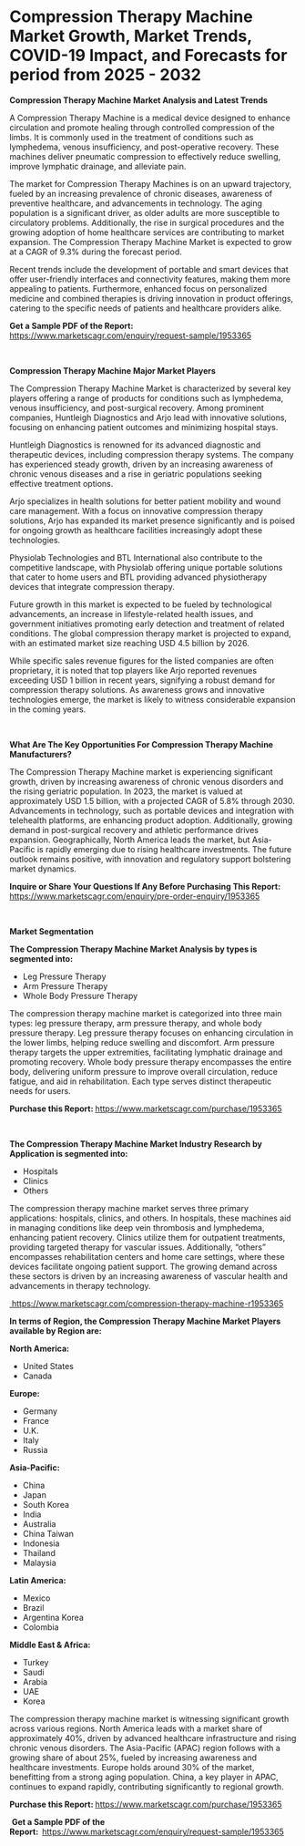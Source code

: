 <p><h1>Compression Therapy Machine Market Growth, Market Trends, COVID-19 Impact, and Forecasts for period from 2025 - 2032</h1></p><p><strong>Compression Therapy Machine Market Analysis and Latest Trends</strong></p>
<p><p>A Compression Therapy Machine is a medical device designed to enhance circulation and promote healing through controlled compression of the limbs. It is commonly used in the treatment of conditions such as lymphedema, venous insufficiency, and post-operative recovery. These machines deliver pneumatic compression to effectively reduce swelling, improve lymphatic drainage, and alleviate pain. </p><p>The market for Compression Therapy Machines is on an upward trajectory, fueled by an increasing prevalence of chronic diseases, awareness of preventive healthcare, and advancements in technology. The aging population is a significant driver, as older adults are more susceptible to circulatory problems. Additionally, the rise in surgical procedures and the growing adoption of home healthcare services are contributing to market expansion. The Compression Therapy Machine Market is expected to grow at a CAGR of 9.3% during the forecast period. </p><p>Recent trends include the development of portable and smart devices that offer user-friendly interfaces and connectivity features, making them more appealing to patients. Furthermore, enhanced focus on personalized medicine and combined therapies is driving innovation in product offerings, catering to the specific needs of patients and healthcare providers alike.</p></p>
<p><strong>Get a Sample PDF of the Report:&nbsp;</strong> <a href="https://www.marketscagr.com/enquiry/request-sample/1953365?utm_campaign=2653&utm_medium=2&utm_source=Github&utm_content=ia&utm_term=13042025&utm_id=compression-therapy-machine">https://www.marketscagr.com/enquiry/request-sample/1953365</a></p>
<p>&nbsp;</p>
<p><strong>Compression Therapy Machine Major Market Players</strong></p>
<p><p>The Compression Therapy Machine Market is characterized by several key players offering a range of products for conditions such as lymphedema, venous insufficiency, and post-surgical recovery. Among prominent companies, Huntleigh Diagnostics and Arjo lead with innovative solutions, focusing on enhancing patient outcomes and minimizing hospital stays.</p><p>Huntleigh Diagnostics is renowned for its advanced diagnostic and therapeutic devices, including compression therapy systems. The company has experienced steady growth, driven by an increasing awareness of chronic venous diseases and a rise in geriatric populations seeking effective treatment options.</p><p>Arjo specializes in health solutions for better patient mobility and wound care management. With a focus on innovative compression therapy solutions, Arjo has expanded its market presence significantly and is poised for ongoing growth as healthcare facilities increasingly adopt these technologies.</p><p>Physiolab Technologies and BTL International also contribute to the competitive landscape, with Physiolab offering unique portable solutions that cater to home users and BTL providing advanced physiotherapy devices that integrate compression therapy.</p><p>Future growth in this market is expected to be fueled by technological advancements, an increase in lifestyle-related health issues, and government initiatives promoting early detection and treatment of related conditions. The global compression therapy market is projected to expand, with an estimated market size reaching USD 4.5 billion by 2026.</p><p>While specific sales revenue figures for the listed companies are often proprietary, it is noted that top players like Arjo reported revenues exceeding USD 1 billion in recent years, signifying a robust demand for compression therapy solutions. As awareness grows and innovative technologies emerge, the market is likely to witness considerable expansion in the coming years.</p></p>
<p>&nbsp;</p>
<p><strong>What Are The Key Opportunities For Compression Therapy Machine Manufacturers?</strong></p>
<p><p>The Compression Therapy Machine market is experiencing significant growth, driven by increasing awareness of chronic venous disorders and the rising geriatric population. In 2023, the market is valued at approximately USD 1.5 billion, with a projected CAGR of 5.8% through 2030. Advancements in technology, such as portable devices and integration with telehealth platforms, are enhancing product adoption. Additionally, growing demand in post-surgical recovery and athletic performance drives expansion. Geographically, North America leads the market, but Asia-Pacific is rapidly emerging due to rising healthcare investments. The future outlook remains positive, with innovation and regulatory support bolstering market dynamics.</p></p>
<p><strong>Inquire or Share Your Questions If Any Before Purchasing This Report:</strong> <a href="https://www.marketscagr.com/enquiry/pre-order-enquiry/1953365?utm_campaign=2653&utm_medium=2&utm_source=Github&utm_content=ia&utm_term=13042025&utm_id=compression-therapy-machine">https://www.marketscagr.com/enquiry/pre-order-enquiry/1953365</a></p>
<p>&nbsp;</p>
<p><strong>Market Segmentation</strong></p>
<p><strong>The Compression Therapy Machine Market Analysis by types is segmented into:</strong></p>
<p><ul><li>Leg Pressure Therapy</li><li>Arm Pressure Therapy</li><li>Whole Body Pressure Therapy</li></ul></p>
<p><p>The compression therapy machine market is categorized into three main types: leg pressure therapy, arm pressure therapy, and whole body pressure therapy. Leg pressure therapy focuses on enhancing circulation in the lower limbs, helping reduce swelling and discomfort. Arm pressure therapy targets the upper extremities, facilitating lymphatic drainage and promoting recovery. Whole body pressure therapy encompasses the entire body, delivering uniform pressure to improve overall circulation, reduce fatigue, and aid in rehabilitation. Each type serves distinct therapeutic needs for users.</p></p>
<p><strong>Purchase this Report:&nbsp;</strong><a href="https://www.marketscagr.com/purchase/1953365?utm_campaign=2653&utm_medium=2&utm_source=Github&utm_content=ia&utm_term=13042025&utm_id=compression-therapy-machine">https://www.marketscagr.com/purchase/1953365</a></p>
<p>&nbsp;</p>
<p><strong>The Compression Therapy Machine Market Industry Research by Application is segmented into:</strong></p>
<p><ul><li>Hospitals</li><li>Clinics</li><li>Others</li></ul></p>
<p><p>The compression therapy machine market serves three primary applications: hospitals, clinics, and others. In hospitals, these machines aid in managing conditions like deep vein thrombosis and lymphedema, enhancing patient recovery. Clinics utilize them for outpatient treatments, providing targeted therapy for vascular issues. Additionally, “others” encompasses rehabilitation centers and home care settings, where these devices facilitate ongoing patient support. The growing demand across these sectors is driven by an increasing awareness of vascular health and advancements in therapy technology.</p></p>
<p><a href="https://www.marketscagr.com/compression-therapy-machine-r1953365?utm_campaign=2653&utm_medium=2&utm_source=Github&utm_content=ia&utm_term=13042025&utm_id=compression-therapy-machine">&nbsp;https://www.marketscagr.com/compression-therapy-machine-r1953365</a></p>
<p><strong>In terms of Region, the Compression Therapy Machine Market Players available by Region are:</strong></p>
<p>
    <p> <strong> North America: </strong>
        <ul>
            <li>United States</li>
            <li>Canada</li>
        </ul>
        </p> 
    <p> <strong> Europe: </strong>
        <ul>
            <li>Germany</li>
            <li>France</li>
            <li>U.K.</li>
            <li>Italy</li>
            <li>Russia</li>
        </ul>
        </p> 
    <p> <strong> Asia-Pacific: </strong>
        <ul>
            <li>China</li>
            <li>Japan</li>
            <li>South Korea</li>
            <li>India</li>
            <li>Australia</li>
            <li>China Taiwan</li>
            <li>Indonesia</li>
            <li>Thailand</li>
            <li>Malaysia</li>
        </ul>
        </p> 
    <p> <strong> Latin America: </strong>
        <ul>
            <li>Mexico</li>
            <li>Brazil</li>
            <li>Argentina Korea</li>
            <li>Colombia</li>
        </ul>
        </p> 
    <p> <strong> Middle East & Africa: </strong>
        <ul>
            <li>Turkey</li>
            <li>Saudi</li>
            <li>Arabia</li>
            <li>UAE</li>
            <li>Korea</li>
        </ul>
    </p>
    </p>
<p><p>The compression therapy machine market is witnessing significant growth across various regions. North America leads with a market share of approximately 40%, driven by advanced healthcare infrastructure and rising chronic venous disorders. The Asia-Pacific (APAC) region follows with a growing share of about 25%, fueled by increasing awareness and healthcare investments. Europe holds around 30% of the market, benefitting from a strong aging population. China, a key player in APAC, continues to expand rapidly, contributing significantly to regional growth.</p></p>
<p><strong>Purchase this Report: </strong><a href="https://www.marketscagr.com/purchase/1953365?utm_campaign=2653&utm_medium=2&utm_source=Github&utm_content=ia&utm_term=13042025&utm_id=compression-therapy-machine">https://www.marketscagr.com/purchase/1953365</a></p>
<p>&nbsp;<strong>Get a Sample PDF of the Report:&nbsp;&nbsp;</strong><a href="https://www.marketscagr.com/enquiry/request-sample/1953365?utm_campaign=2653&utm_medium=2&utm_source=Github&utm_content=ia&utm_term=13042025&utm_id=compression-therapy-machine">https://www.marketscagr.com/enquiry/request-sample/1953365</a></p>
<p><strong></strong></p>
<p><p></p><p></p><p></p></p>